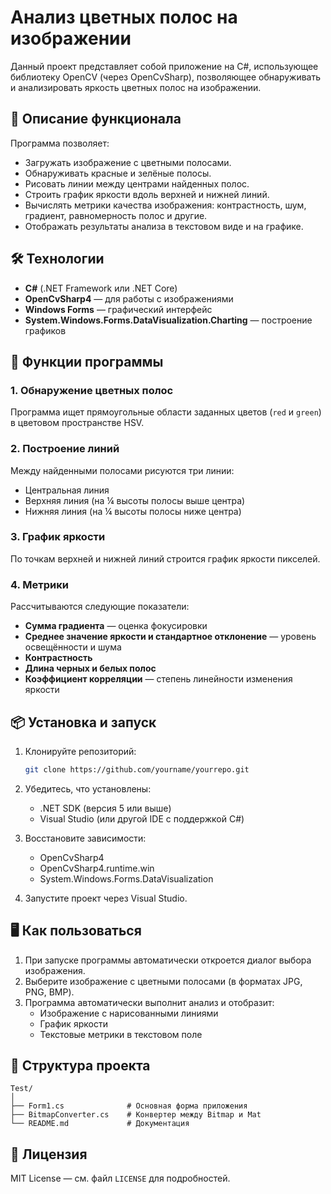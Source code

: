 # Анализ цветных полос на изображении

Данный проект представляет собой приложение на C#, использующее библиотеку OpenCV (через OpenCvSharp), позволяющее обнаруживать и анализировать яркость цветных полос на изображении.

## 📌 Описание функционала

Программа позволяет:
- Загружать изображение с цветными полосами.
- Обнаруживать красные и зелёные полосы.
- Рисовать линии между центрами найденных полос.
- Строить график яркости вдоль верхней и нижней линий.
- Вычислять метрики качества изображения: контрастность, шум, градиент, равномерность полос и другие.
- Отображать результаты анализа в текстовом виде и на графике.

## 🛠 Технологии

- **C#** (.NET Framework или .NET Core)
- **OpenCvSharp4** — для работы с изображениями
- **Windows Forms** — графический интерфейс
- **System.Windows.Forms.DataVisualization.Charting** — построение графиков

## 🧾 Функции программы

### 1. Обнаружение цветных полос
Программа ищет прямоугольные области заданных цветов (`red` и `green`) в цветовом пространстве HSV.

### 2. Построение линий
Между найденными полосами рисуются три линии:
- Центральная линия
- Верхняя линия (на ¼ высоты полосы выше центра)
- Нижняя линия (на ¼ высоты полосы ниже центра)

### 3. График яркости
По точкам верхней и нижней линий строится график яркости пикселей.

### 4. Метрики
Рассчитываются следующие показатели:
- **Сумма градиента** — оценка фокусировки
- **Среднее значение яркости и стандартное отклонение** — уровень освещённости и шума
- **Контрастность**
- **Длина черных и белых полос**
- **Коэффициент корреляции** — степень линейности изменения яркости

## 📦 Установка и запуск

1. Клонируйте репозиторий:
   ```bash
   git clone https://github.com/yourname/yourrepo.git
   ```

2. Убедитесь, что установлены:
   - .NET SDK (версия 5 или выше)
   - Visual Studio (или другой IDE с поддержкой C#)

3. Восстановите зависимости:
   - OpenCvSharp4
   - OpenCvSharp4.runtime.win
   - System.Windows.Forms.DataVisualization

4. Запустите проект через Visual Studio.

## 🖥️ Как пользоваться

1. При запуске программы автоматически откроется диалог выбора изображения.
2. Выберите изображение с цветными полосами (в форматах JPG, PNG, BMP).
3. Программа автоматически выполнит анализ и отобразит:
   - Изображение с нарисованными линиями
   - График яркости
   - Текстовые метрики в текстовом поле

## 📁 Структура проекта

```
Test/
│
├── Form1.cs              # Основная форма приложения
├── BitmapConverter.cs    # Конвертер между Bitmap и Mat
└── README.md             # Документация
```

## 📝 Лицензия

MIT License — см. файл `LICENSE` для подробностей.
